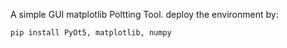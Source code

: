 A simple GUI matplotlib Poltting Tool.
deploy the environment by:
```bash
pip install PyOt5, matplotlib, numpy
```
